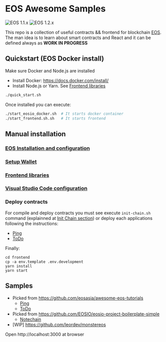 # EOS Awesome Samples

![EOS 1.1.x](https://img.shields.io/badge/EOS-1.1.x-green.svg) ![EOS 1.2.x](https://img.shields.io/badge/EOS-1.2.x-red.svg)

This repo is a collection of useful contracts && frontend for blockchain [EOS](https://www.eos.io). The man idea is to learn about smart contracts and React and it can be defined always as **WORK IN PROGRESS**

## Quickstart (EOS Docker install)

Make sure Docker and Node.js are installed

- Install Docker: https://docs.docker.com/install/
- Install Node.js or Yarn. See [Frontend libraries](docs/FrontEndLibraries.md)

```bash
./quick_start.sh
```

Once installed you can execute:

```bash
./start_eosio_docker.sh  # It starts docker container
./start_frontend.sh.sh   # It starts frontend
```

## Manual installation

### [EOS Installation and configuration](docs/EOS.md)

### [Setup Wallet](docs/Wallet.md)

### [Frontend libraries](docs/FrontEndLibraries.md)

### [Visual Studio Code configuration](docs/VisualStudioCode.md)

### Deploy contracts

For compile and deploy contracts you must see execute `init-chain.sh` command (explainned at [Init Chain section](docs/EOS.md#init-chain)) or deploy each applications following the instructions:

- [Ping](docs/Ping/README.md)
- [ToDo](docs/ToDo/README.md)

Finally:

```
cd frontend
cp -a env.template .env.development
yarn install
yarn start
```

## Samples

- Picked from https://github.com/eosasia/awesome-eos-tutorials
  - [Ping](docs/Ping/README.md)
  - [ToDo](docs/ToDo/README.md)
- Picked from https://github.com/EOSIO/eosio-project-boilerplate-simple
  - [Notechain](contracts/notechain/README.md)
- [WIP] https://github.com/leordev/monstereos

Open http://localhost:3000 at browser
